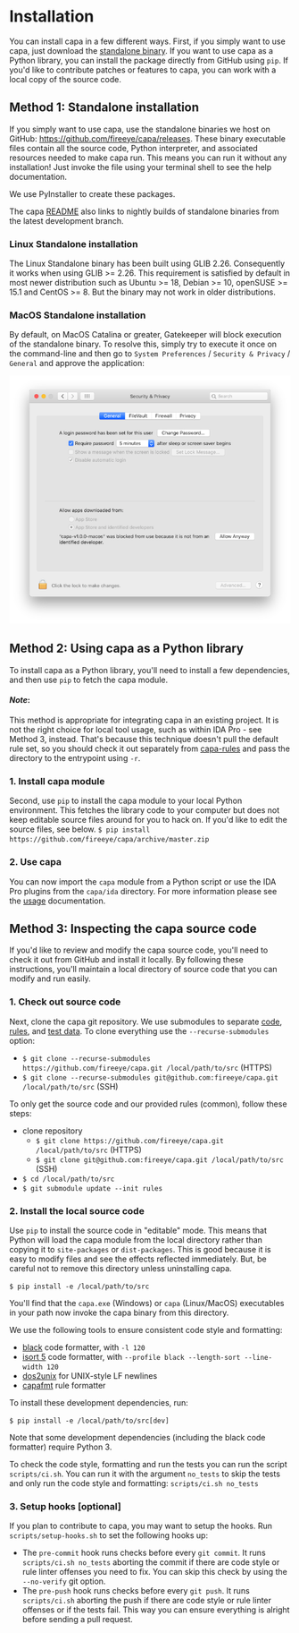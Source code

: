 # Installation
You can install capa in a few different ways. First, if you simply want to use capa, just download the [standalone binary](https://github.com/fireeye/capa/releases). If you want to use capa as a Python library, you can install the package directly from GitHub using `pip`. If you'd like to contribute patches or features to capa, you can work with a local copy of the source code.

## Method 1: Standalone installation
If you simply want to use capa, use the standalone binaries we host on GitHub: https://github.com/fireeye/capa/releases. These binary executable files contain all the source code, Python interpreter, and associated resources needed to make capa run. This means you can run it without any installation! Just invoke the file using your terminal shell to see the help documentation.

We use PyInstaller to create these packages.

The capa [README](../README.md#download) also links to nightly builds of standalone binaries from the latest development branch.

### Linux Standalone installation

The Linux Standalone binary has been built using GLIB 2.26.
Consequently it works when using GLIB >= 2.26.
This requirement is satisfied by default in most newer distribution such as Ubuntu >= 18, Debian >= 10, openSUSE >= 15.1 and CentOS >= 8.
But the binary may not work in older distributions.

### MacOS Standalone installation

By default, on MacOS Catalina or greater, Gatekeeper will block execution of the standalone binary. To resolve this, simply try to execute it once on the command-line and then go to `System Preferences` / `Security & Privacy` / `General` and approve the application:

![approve dialog](img/approve.png)

## Method 2: Using capa as a Python library
To install capa as a Python library, you'll need to install a few dependencies, and then use `pip` to fetch the capa module.

#### *Note*:
This method is appropriate for integrating capa in an existing project. It is not the right choice for local tool usage, such as within IDA Pro - see Method 3, instead.
That's because this technique doesn't pull the default rule set, so you should check it out separately from [capa-rules](https://github.com/fireeye/capa-rules/) and pass the directory to the entrypoint using `-r`.

### 1. Install capa module
Second, use `pip` to install the capa module to your local Python environment. This fetches the library code to your computer but does not keep editable source files around for you to hack on. If you'd like to edit the source files, see below.
`$ pip install https://github.com/fireeye/capa/archive/master.zip`

### 2. Use capa
You can now import the `capa` module from a Python script or use the IDA Pro plugins from the `capa/ida` directory. For more information please see the [usage](usage.md) documentation.

## Method 3: Inspecting the capa source code
If you'd like to review and modify the capa source code, you'll need to check it out from GitHub and install it locally. By following these instructions, you'll maintain a local directory of source code that you can modify and run easily. 

### 1. Check out source code
Next, clone the capa git repository.
We use submodules to separate [code](https://github.com/fireeye/capa), [rules](https://github.com/fireeye/capa-rules), and [test data](https://github.com/fireeye/capa-testfiles).
To clone everything use the `--recurse-submodules` option:
- `$ git clone --recurse-submodules https://github.com/fireeye/capa.git /local/path/to/src` (HTTPS)
- `$ git clone --recurse-submodules git@github.com:fireeye/capa.git /local/path/to/src` (SSH)

To only get the source code and our provided rules (common), follow these steps:
- clone repository
  - `$ git clone https://github.com/fireeye/capa.git /local/path/to/src` (HTTPS)
  - `$ git clone git@github.com:fireeye/capa.git /local/path/to/src` (SSH)
- `$ cd /local/path/to/src`
- `$ git submodule update --init rules`

### 2. Install the local source code
Use `pip` to install the source code in "editable" mode. This means that Python will load the capa module from the local directory rather than copying it to `site-packages` or `dist-packages`. This is good because it is easy to modify files and see the effects reflected immediately. But, be careful not to remove this directory unless uninstalling capa.

`$ pip install -e /local/path/to/src`

You'll find that the `capa.exe` (Windows) or `capa` (Linux/MacOS) executables in your path now invoke the capa binary from this directory.

We use the following tools to ensure consistent code style and formatting:
  - [black](https://github.com/psf/black) code formatter, with `-l 120`
  - [isort 5](https://pypi.org/project/isort/) code formatter, with `--profile black --length-sort --line-width 120`
  - [dos2unix](https://linux.die.net/man/1/dos2unix) for UNIX-style LF newlines
  - [capafmt](https://github.com/fireeye/capa/blob/master/scripts/capafmt.py) rule formatter

To install these development dependencies, run:

`$ pip install -e /local/path/to/src[dev]`

Note that some development dependencies (including the black code formatter) require Python 3.

To check the code style, formatting and run the tests you can run the script `scripts/ci.sh`.
You can run it with the argument `no_tests` to skip the tests and only run the code style and formatting: `scripts/ci.sh no_tests`

### 3. Setup hooks [optional]

If you plan to contribute to capa, you may want to setup the hooks.
Run `scripts/setup-hooks.sh` to set the following hooks up:
- The `pre-commit` hook runs checks before every `git commit`.
  It runs `scripts/ci.sh no_tests` aborting the commit if there are code style or rule linter offenses you need to fix.
  You can skip this check by using the `--no-verify` git option.
- The `pre-push` hook runs checks before every `git push`.
  It runs `scripts/ci.sh` aborting the push if there are code style or rule linter offenses or if the tests fail.
  This way you can ensure everything is alright before sending a pull request.

